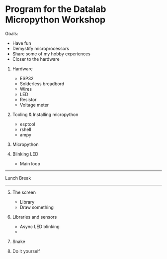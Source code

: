 
# Program for the Datalab Micropython Workshop

Goals:
- Have fun
- Demystify microprocessors
- Share some of my hobby experiences
- Closer to the hardware

1. Hardware
    - ESP32
    - Solderless breadbord
    - Wires
    - LED
    - Resistor
    - Voltage meter

2. Tooling & Installing micropython
    - esptool
    - rshell
    - ampy

3. Micropython

4. Blinking LED
    - Main loop



-------
Lunch Break

-------


5. The screen
    - Library
    - Draw something
    
6. Libraries and sensors
    - Async LED blinking
    - 
    
7. Snake

8. Do it yourself